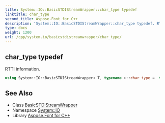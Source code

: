 ```yaml
---
title: System::IO::BasicSTDIStreamWrapper::char_type typedef
linktitle: char_type
second_title: Aspose.Font for C++
description: 'System::IO::BasicSTDIStreamWrapper::char_type typedef. RTTI information in C++.'
type: docs
weight: 1200
url: /cpp/system.io/basicstdistreamwrapper/char_type/
---
```

## char_type typedef


RTTI information.

```cpp
using System::IO::BasicSTDIStreamWrapper< T, typename >::char_type =  typename BaseType::char_type
```

## See Also

* Class [BasicSTDIStreamWrapper](../)
* Namespace [System::IO](../../)
* Library [Aspose.Font for C++](../../../)
